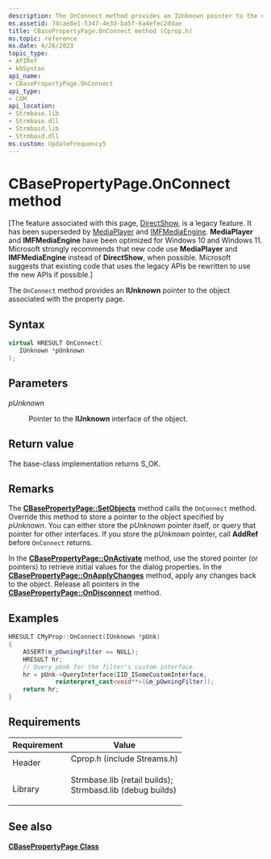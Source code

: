 ```yaml
---
description: The OnConnect method provides an IUnknown pointer to the object associated with the property page.
ms.assetid: 74cae8e1-5347-4e3d-ba5f-6a4efec2ddae
title: CBasePropertyPage.OnConnect method (Cprop.h)
ms.topic: reference
ms.date: 4/26/2023
topic_type: 
- APIRef
- kbSyntax
api_name: 
- CBasePropertyPage.OnConnect
api_type: 
- COM
api_location: 
- Strmbase.lib
- Strmbase.dll
- Strmbasd.lib
- Strmbasd.dll
ms.custom: UpdateFrequency5
---
```


# CBasePropertyPage.OnConnect method

\[The feature associated with this page, [DirectShow](/windows/win32/directshow/directshow), is a legacy feature. It has been superseded by [MediaPlayer](/uwp/api/Windows.Media.Playback.MediaPlayer) and [IMFMediaEngine](/windows/win32/api/mfmediaengine/nn-mfmediaengine-imfmediaengine). **MediaPlayer** and **IMFMediaEngine** have been optimized for Windows 10 and Windows 11. Microsoft strongly recommends that new code use **MediaPlayer** and **IMFMediaEngine** instead of **DirectShow**, when possible. Microsoft suggests that existing code that uses the legacy APIs be rewritten to use the new APIs if possible.\]

The `OnConnect` method provides an **IUnknown** pointer to the object associated with the property page.

## Syntax


```C++
virtual HRESULT OnConnect(
   IUnknown *pUnknown
);
```



## Parameters

<dl> <dt>

*pUnknown* 
</dt> <dd>

Pointer to the **IUnknown** interface of the object.

</dd> </dl>

## Return value

The base-class implementation returns S\_OK.

## Remarks

The [**CBasePropertyPage::SetObjects**](cbasepropertypage-setobjects.md) method calls the `OnConnect` method. Override this method to store a pointer to the object specified by *pUnknown*. You can either store the *pUnknown* pointer itself, or query that pointer for other interfaces. If you store the *pUnknown* pointer, call **AddRef** before `OnConnect` returns.

In the [**CBasePropertyPage::OnActivate**](cbasepropertypage-onactivate.md) method, use the stored pointer (or pointers) to retrieve initial values for the dialog properties. In the [**CBasePropertyPage::OnApplyChanges**](cbasepropertypage-onapplychanges.md) method, apply any changes back to the object. Release all pointers in the [**CBasePropertyPage::OnDisconnect**](cbasepropertypage-ondisconnect.md) method.

## Examples


```C++
HRESULT CMyProp::OnConnect(IUnknown *pUnk)
{
    ASSERT(m_pOwningFilter == NULL);
    HRESULT hr;
    // Query pUnk for the filter's custom interface.
    hr = pUnk->QueryInterface(IID_ISomeCustomInterface,
             reinterpret_cast<void**>(&m_pOwningFilter));
    return hr;
}
```



## Requirements



| Requirement | Value |
|--------------------|--------------------------------------------------------------------------------------------------------------------------------------------------------------------------------------------|
| Header<br/>  | <dl> <dt>Cprop.h (include Streams.h)</dt> </dl>                                                                                     |
| Library<br/> | <dl> <dt>Strmbase.lib (retail builds); </dt> <dt>Strmbasd.lib (debug builds)</dt> </dl> |



## See also

<dl> <dt>

[**CBasePropertyPage Class**](cbasepropertypage.md)
</dt> </dl>

 

 




